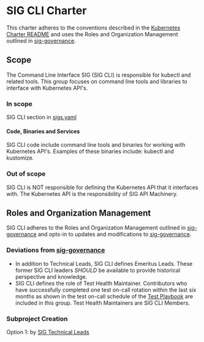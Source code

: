 # SIG CLI Charter

This charter adheres to the conventions described in the [Kubernetes Charter README] and uses
the Roles and Organization Management outlined in [sig-governance].

## Scope

The Command Line Interface SIG (SIG CLI) is responsible for kubectl and
related tools. This group focuses on command line tools and
libraries to interface with Kubernetes API's.

### In scope

SIG CLI section in [sigs.yaml]

#### Code, Binaries and Services

SIG CLI code include command line tools and binaries for working with Kubernetes
API's. Examples of these binaries include: kubectl and kustomize.

### Out of scope

SIG CLI is NOT responsible for defining the Kubernetes API that it
interfaces with. The Kubernetes API is the responsibility of SIG API Machinery.

## Roles and Organization Management

SIG CLI adheres to the Roles and Organization Management outlined in [sig-governance]
and opts-in to updates and modifications to [sig-governance].

### Deviations from [sig-governance]

- In addition to Technical Leads, SIG CLI defines Emeritus Leads. These former
  SIG CLI leaders *SHOULD* be available to provide historical perspective and
  knowledge.
- SIG CLI defines the role of Test Health Maintainer. Contributors who have
  successfully completed one test on-call rotation within the last six months as
  shown in the test on-call schedule of the [Test Playbook] are included in this
  group. Test Health Maintainers are SIG CLI Members.

### Subproject Creation

Option 1: by [SIG Technical Leads](https://github.com/kubernetes/community/blob/master/committee-steering/governance/sig-governance.md#L100)


[sig-governance]: https://github.com/kubernetes/community/blob/master/committee-steering/governance/sig-governance.md
[sigs.yaml]: https://github.com/kubernetes/community/blob/master/sigs.yaml#L487
[Kubernetes Charter README]: https://github.com/kubernetes/community/blob/master/committee-steering/governance/README.md
[Test Playbook]: https://docs.google.com/document/d/1Z3teqtOLvjAtE-eo0G9tjyZbgNc6bMhYGZmOx76v6oM

